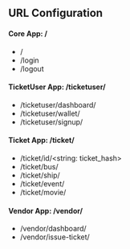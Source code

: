 ## URL Configuration

#### Core App: /
- /
- /login
- /logout

#### TicketUser App: /ticketuser/
- /ticketuser/dashboard/
- /ticketuser/wallet/
- /ticketuser/signup/

#### Ticket App: /ticket/
- /ticket/id/<string: ticket_hash>
- /ticket/bus/
- /ticket/ship/
- /ticket/event/
- /ticket/movie/

#### Vendor App: /vendor/
- /vendor/dashboard/
- /vendor/issue-ticket/
